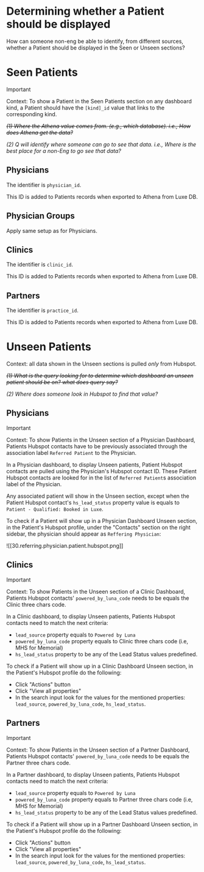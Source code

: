 # Determining whether a Patient should be displayed

How can someone non-eng be able to identify, from different sources, whether a Patient should be displayed in the Seen or Unseen sections?

# Seen Patients

> [!important]
> Context: To show a Patient in the Seen Patients section on any dashboard kind, a Patient should have the `[kind]_id` value that links to the corresponding kind.

~~*(1) Where the Athena value comes from. (e.g., which database). i.e., How does Athena get the data?*~~

*(2) Q will identify where someone can go to see that data. i.e., Where is the best place for a non-Eng to go see that data?*

## Physicians

The identifier is `physician_id`.

This ID is added to Patients records when exported to Athena from Luxe DB.

## Physician Groups

Apply same setup as for Physicians.

## Clinics

The identifier is `clinic_id`.

This ID is added to Patients records when exported to Athena from Luxe DB.

## Partners

The identifier is `practice_id`.

This ID is added to Patients records when exported to Athena from Luxe DB.

# Unseen Patients

Context: all data shown in the Unseen sections is pulled _only_ from Hubspot.

~~*(1) What is the query looking for to determine which dashboard an unseen patient should be on? what does query say?*~~

*(2) Where does someone look in Hubspot to find that value?*

## Physicians

> [!important]
> Context: To show Patients in the Unseen section of a Physician Dashboard, Patients Hubspot contacts have to be previously associated through the association label `Referred Patient` to the Physician.

In a Physician dashboard, to display Unseen patients, Patient Hubspot contacts are pulled using the Physician's Hubspot contact ID. These Patient Hubspot contacts are looked for in the list of `Referred Patient`s association label of the Physician.

Any associated patient will show in the Unseen section, except when the Patient Hubspot contact's `hs_lead_status` property value is equals to `Patient - Qualified: Booked in Luxe`.

To check if a Patient will show up in a Physician Dashboard Unseen section, in the Patient's Hubspot profile, under the "Contacts" section on the right sidebar, the physician should appear as `Reffering Physician`:

![[30.referring.physician.patient.hubspot.png]]


## Clinics

> [!important]
> Context: To show Patients in the Unseen section of a Clinic Dashboard, Patients Hubspot contacts' `powered_by_luna_code` needs to be equals the Clinic three chars code.

In a Clinic dashboard, to display Unseen patients, Patients Hubspot contacts need to match the next criteria:

- `lead_source` property equals to `Powered by Luna`
- `powered_by_luna_code` property equals to Clinic three chars code (i.e, MHS for Memorial)
- `hs_lead_status` property to be any of the Lead Status values predefined.

To check if a Patient will show up in a Clinic Dashboard Unseen section, in the Patient's Hubspot profile do the following:

- Click "Actions" button
- Click "View all properties"
- In the search input look for the values for the mentioned properties: `lead_source`, `powered_by_luna_code`, `hs_lead_status`.

## Partners

> [!important]
> Context: To show Patients in the Unseen section of a Partner Dashboard, Patients Hubspot contacts' `powered_by_luna_code` needs to be equals the Partner three chars code.

In a Partner dashboard, to display Unseen patients, Patients Hubspot contacts need to match the next criteria:

- `lead_source` property equals to `Powered by Luna`
- `powered_by_luna_code` property equals to Partner three chars code (i.e, MHS for Memorial)
- `hs_lead_status` property to be any of the Lead Status values predefined.

To check if a Patient will show up in a Partner Dashboard Unseen section, in the Patient's Hubspot profile do the following:

- Click "Actions" button
- Click "View all properties"
- In the search input look for the values for the mentioned properties: `lead_source`, `powered_by_luna_code`, `hs_lead_status`.